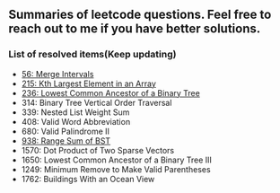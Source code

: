 ## Summaries of leetcode questions. Feel free to reach out to me if you have better solutions.

### List of resolved items(Keep updating)

- [56: Merge Intervals](https://github.com/yimingdeveloper/leetcode/blob/main/5x/56-Merge%20Intervals.md)
- [215: Kth Largest Element in an Array](https://github.com/yimingdeveloper/leetcode/blob/main/21x/215-Kth%20Largest%20Element%20in%20an%20Array.md)
- [236: Lowest Common Ancestor of a Binary Tree](https://github.com/yimingdeveloper/leetcode/blob/main/23x/236-Lowest%20Common%20Ancestor%20of%20a%20Binary%20Tree.md)
- 314: Binary Tree Vertical Order Traversal
- 339: Nested List Weight Sum
- 408: Valid Word Abbreviation
- 680: Valid Palindrome II
- [938: Range Sum of BST](https://github.com/yimingdeveloper/leetcode/blob/main/93x/938-Range%20Sum%20of%20BST)
- 1570: Dot Product of Two Sparse Vectors
- 1650: Lowest Common Ancestor of a Binary Tree III
- 1249: Minimum Remove to Make Valid Parentheses
- 1762: Buildings With an Ocean View
